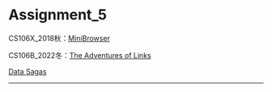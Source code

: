 # Assignment_5
CS106X_2018秋：[MiniBrowser](https://web.stanford.edu/class/archive/cs/cs106x/cs106x.1192/assignments/minibrowser.html)

CS106B_2022冬：[The Adventures of Links](https://web.stanford.edu/class/archive/cs/cs106b/cs106b.1224/assignments/a8/)

[Data Sagas](https://web.stanford.edu/class/archive/cs/cs106b/cs106b.1224/assignments/a6/)

---

